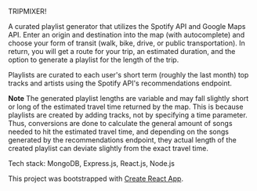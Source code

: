 TRIPMIXER!

A curated playlist generator that utilizes the Spotify API and Google Maps API. Enter an origin and destination into the map (with autocomplete) and choose your form of transit (walk, bike, drive, or public transportation). In return, you will get a route for your trip, an estimated duration, and the option to generate a playlist for the length of the trip.

Playlists are curated to each user's short term (roughly the last month) top tracks and artists using the Spotify API's recommendations endpoint.

**Note**
The generated playlist lengths are variable and may fall slightly short or long of the estimated travel time returned by the map. This is because playlists are created by adding tracks, not by specifying a time parameter. Thus, conversions are done to calculate the general amount of songs needed to hit the estimated travel time, and depending on the songs generated by the recommendations endpoint, they actual length of the created playlist can deviate slightly from the exact travel time.

Tech stack: MongoDB, Express.js, React.js, Node.js

This project was bootstrapped with [Create React App](https://github.com/facebook/create-react-app).


